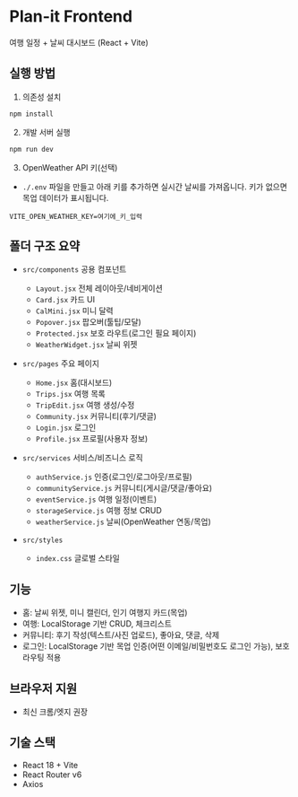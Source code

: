 # Plan-it Frontend
여행 일정 + 날씨 대시보드 (React + Vite)

## 실행 방법
1) 의존성 설치
```cmd
npm install
```
2) 개발 서버 실행

```cmd
npm run dev
```

3) OpenWeather API 키(선택)
- `./.env` 파일을 만들고 아래 키를 추가하면 실시간 날씨를 가져옵니다. 키가 없으면 목업 데이터가 표시됩니다.

```
VITE_OPEN_WEATHER_KEY=여기에_키_입력
```

## 폴더 구조 요약

- `src/components` 공용 컴포넌트
	- `Layout.jsx` 전체 레이아웃/네비게이션
	- `Card.jsx` 카드 UI
	- `CalMini.jsx` 미니 달력
	- `Popover.jsx` 팝오버(툴팁/모달)
	- `Protected.jsx` 보호 라우트(로그인 필요 페이지)
	- `WeatherWidget.jsx` 날씨 위젯

- `src/pages` 주요 페이지
	- `Home.jsx` 홈(대시보드)
	- `Trips.jsx` 여행 목록
	- `TripEdit.jsx` 여행 생성/수정
	- `Community.jsx` 커뮤니티(후기/댓글)
	- `Login.jsx` 로그인
	- `Profile.jsx` 프로필(사용자 정보)

- `src/services` 서비스/비즈니스 로직
	- `authService.js` 인증(로그인/로그아웃/프로필)
	- `communityService.js` 커뮤니티(게시글/댓글/좋아요)
	- `eventService.js` 여행 일정(이벤트)
	- `storageService.js` 여행 정보 CRUD
	- `weatherService.js` 날씨(OpenWeather 연동/목업)

- `src/styles`
	- `index.css` 글로벌 스타일

## 기능

- 홈: 날씨 위젯, 미니 캘린더, 인기 여행지 카드(목업)
- 여행: LocalStorage 기반 CRUD, 체크리스트
- 커뮤니티: 후기 작성(텍스트/사진 업로드), 좋아요, 댓글, 삭제
- 로그인: LocalStorage 기반 목업 인증(어떤 이메일/비밀번호도 로그인 가능), 보호 라우팅 적용

## 브라우저 지원

- 최신 크롬/엣지 권장

## 기술 스택
- React 18 + Vite
- React Router v6
- Axios